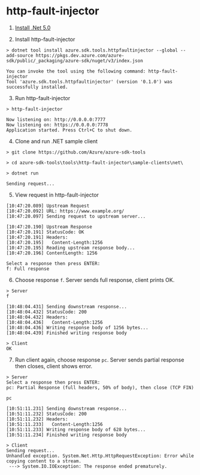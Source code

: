 # http-fault-injector

1. [Install .Net 5.0](https://dotnet.microsoft.com/download)

2. Install http-fault-injector
```
> dotnet tool install azure.sdk.tools.httpfaultinjector --global --add-source https://pkgs.dev.azure.com/azure-sdk/public/_packaging/azure-sdk/nuget/v3/index.json

You can invoke the tool using the following command: http-fault-injector
Tool 'azure.sdk.tools.httpfaultinjector' (version '0.1.0') was successfully installed.
```

3. Run http-fault-injector
```
> http-fault-injector

Now listening on: http://0.0.0.0:7777
Now listening on: https://0.0.0.0:7778
Application started. Press Ctrl+C to shut down.
```

4. Clone and run .NET sample client
```
> git clone https://github.com/Azure/azure-sdk-tools

> cd azure-sdk-tools\tools\http-fault-injector\sample-clients\net\

> dotnet run

Sending request...
```

5. View request in http-fault-injector
```
[10:47:20.089] Upstream Request
[10:47:20.092] URL: https://www.example.org/
[10:47:20.097] Sending request to upstream server...

[10:47:20.190] Upstream Response
[10:47:20.191] StatusCode: OK
[10:47:20.191] Headers:
[10:47:20.195]   Content-Length:1256
[10:47:20.195] Reading upstream response body...
[10:47:20.196] ContentLength: 1256

Select a response then press ENTER:
f: Full response
```

6. Choose response `f`.  Server sends full response, client prints OK.
```
> Server
f

[10:48:04.431] Sending downstream response...
[10:48:04.432] StatusCode: 200
[10:48:04.432] Headers:
[10:48:04.436]   Content-Length:1256
[10:48:04.436] Writing response body of 1256 bytes...
[10:48:04.439] Finished writing response body

> Client
OK
```

7. Run client again, choose response `pc`.  Server sends partial response then closes, client shows error.

```
> Server
Select a response then press ENTER:
pc: Partial Response (full headers, 50% of body), then close (TCP FIN)

pc

[10:51:11.231] Sending downstream response...
[10:51:11.232] StatusCode: 200
[10:51:11.232] Headers:
[10:51:11.233]   Content-Length:1256
[10:51:11.233] Writing response body of 628 bytes...
[10:51:11.234] Finished writing response body

> Client
Sending request...
Unhandled exception. System.Net.Http.HttpRequestException: Error while copying content to a stream.
 ---> System.IO.IOException: The response ended prematurely.
```